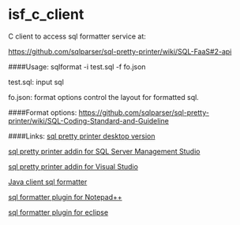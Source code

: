 isf_c_client
============

C client to access sql formatter service at:

https://github.com/sqlparser/sql-pretty-printer/wiki/SQL-FaaS#2-api


####Usage:
sqlformat -i test.sql -f fo.json

test.sql: input sql

fo.json: format options control the layout for formatted sql.

####Format options:
https://github.com/sqlparser/sql-pretty-printer/wiki/SQL-Coding-Standard-and-Guideline

####Links:
[sql pretty printer desktop version](http://www.dpriver.com/products/sqlpp/desktop_index.php)

[sql pretty printer addin for SQL Server Management Studio](http://www.dpriver.com/products/sqlpp/ssms_index.php)

[sql pretty printer addin for Visual Studio](http://www.dpriver.com/products/sqlpp/vs_index.php)

[Java client sql formatter](https://github.com/sqlparser/isf_java_client)

[sql formatter plugin for Notepad++](https://github.com/sqlparser/isf_notepad)

[sql formatter plugin for eclipse](https://github.com/sqlparser/isf_eclipse)


